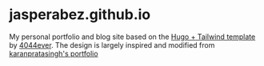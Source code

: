 # jasperabez.github.io

My personal portfolio and blog site based on the [Hugo + Tailwind template](https://github.com/4044ever/Hugo-Tailwind-3.0) by [4044ever](https://github.com/4044ever). The design is largely inspired and modified from [karanpratasingh's portfolio](https://github.com/karanpratapsingh/portfolio)

